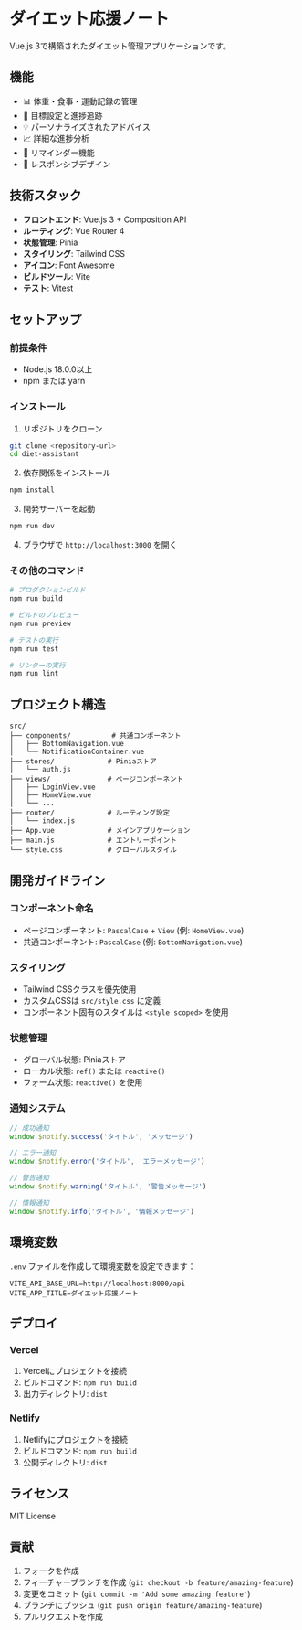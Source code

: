 # ダイエット応援ノート

Vue.js 3で構築されたダイエット管理アプリケーションです。

## 機能

- 📊 体重・食事・運動記録の管理
- 🎯 目標設定と進捗追跡
- 💡 パーソナライズされたアドバイス
- 📈 詳細な進捗分析
- 🔔 リマインダー機能
- 📱 レスポンシブデザイン

## 技術スタック

- **フロントエンド**: Vue.js 3 + Composition API
- **ルーティング**: Vue Router 4
- **状態管理**: Pinia
- **スタイリング**: Tailwind CSS
- **アイコン**: Font Awesome
- **ビルドツール**: Vite
- **テスト**: Vitest

## セットアップ

### 前提条件

- Node.js 18.0.0以上
- npm または yarn

### インストール

1. リポジトリをクローン
```bash
git clone <repository-url>
cd diet-assistant
```

2. 依存関係をインストール
```bash
npm install
```

3. 開発サーバーを起動
```bash
npm run dev
```

4. ブラウザで `http://localhost:3000` を開く

### その他のコマンド

```bash
# プロダクションビルド
npm run build

# ビルドのプレビュー
npm run preview

# テストの実行
npm run test

# リンターの実行
npm run lint
```

## プロジェクト構造

```
src/
├── components/          # 共通コンポーネント
│   ├── BottomNavigation.vue
│   └── NotificationContainer.vue
├── stores/             # Piniaストア
│   └── auth.js
├── views/              # ページコンポーネント
│   ├── LoginView.vue
│   ├── HomeView.vue
│   └── ...
├── router/             # ルーティング設定
│   └── index.js
├── App.vue             # メインアプリケーション
├── main.js             # エントリーポイント
└── style.css           # グローバルスタイル
```

## 開発ガイドライン

### コンポーネント命名

- ページコンポーネント: `PascalCase` + `View` (例: `HomeView.vue`)
- 共通コンポーネント: `PascalCase` (例: `BottomNavigation.vue`)

### スタイリング

- Tailwind CSSクラスを優先使用
- カスタムCSSは `src/style.css` に定義
- コンポーネント固有のスタイルは `<style scoped>` を使用

### 状態管理

- グローバル状態: Piniaストア
- ローカル状態: `ref()` または `reactive()`
- フォーム状態: `reactive()` を使用

### 通知システム

```javascript
// 成功通知
window.$notify.success('タイトル', 'メッセージ')

// エラー通知
window.$notify.error('タイトル', 'エラーメッセージ')

// 警告通知
window.$notify.warning('タイトル', '警告メッセージ')

// 情報通知
window.$notify.info('タイトル', '情報メッセージ')
```

## 環境変数

`.env` ファイルを作成して環境変数を設定できます：

```env
VITE_API_BASE_URL=http://localhost:8000/api
VITE_APP_TITLE=ダイエット応援ノート
```

## デプロイ

### Vercel

1. Vercelにプロジェクトを接続
2. ビルドコマンド: `npm run build`
3. 出力ディレクトリ: `dist`

### Netlify

1. Netlifyにプロジェクトを接続
2. ビルドコマンド: `npm run build`
3. 公開ディレクトリ: `dist`

## ライセンス

MIT License

## 貢献

1. フォークを作成
2. フィーチャーブランチを作成 (`git checkout -b feature/amazing-feature`)
3. 変更をコミット (`git commit -m 'Add some amazing feature'`)
4. ブランチにプッシュ (`git push origin feature/amazing-feature`)
5. プルリクエストを作成 